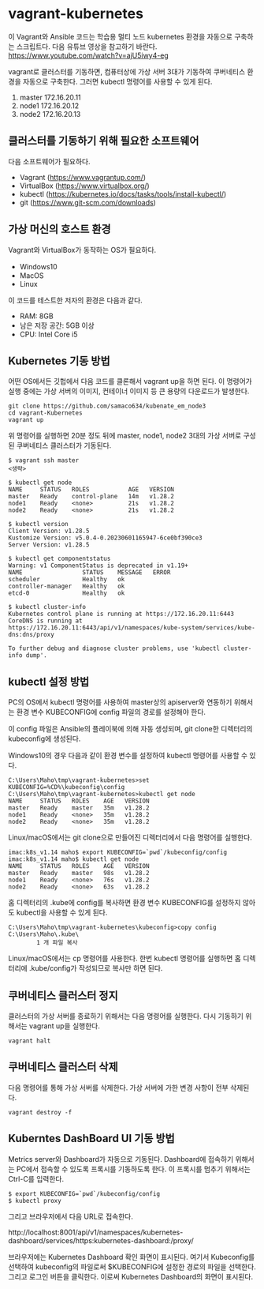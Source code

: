 # vagrant-kubernetes

이 Vagrant와 Ansible 코드는 학습용 멀티 노드 kubernetes 환경을 자동으로 구축하는 스크립트다. 
다음 유튜브 영상을 참고하기 바란다. 
https://www.youtube.com/watch?v=ajU5iwy4-eg


vagrant로 클러스터를 기동하면, 컴퓨터상에 가상 서버 3대가 기동하여 쿠버네티스 환경을 자동으로 구축한다. 그러면 kubectl 명령어를 사용할 수 있게 된다. 

1. master 172.16.20.11
1. node1  172.16.20.12
1. node2  172.16.20.13


## 클러스터를 기동하기 위해 필요한 소프트웨어

다음 소프트웨어가 필요하다. 

* Vagrant (https://www.vagrantup.com/)
* VirtualBox (https://www.virtualbox.org/)
* kubectl (https://kubernetes.io/docs/tasks/tools/install-kubectl/)
* git (https://www.git-scm.com/downloads)

## 가상 머신의 호스트 환경

Vagrant와 VirtualBox가 동작하는 OS가 필요하다. 

* Windows10　
* MacOS
* Linux

이 코드를 테스트한 저자의 환경은 다음과 같다. 

* RAM: 8GB 
* 남은 저장 공간: 5GB 이상
* CPU: Intel Core i5 


## Kubernetes 기동 방법

어떤 OS에서든 깃헙에서 다음 코드를 클론해서 vagrant up을 하면 된다. 
이 명령어가 실행 중에는 가상 서버의 이미지, 컨테이너 이미지 등 큰 용량의 다운로드가 발생한다. 

~~~
git clone https://github.com/samaco634/kubenate_em_node3
cd vagrant-Kubernetes
vagrant up
~~~

위 명령어를 실행하면 20분 정도 뒤에 master, node1, node2 3대의 가상 서버로 구성된 쿠버네티스 클러스터가 기동된다. 

~~~
$ vagrant ssh master
<생략>

$ kubectl get node
NAME     STATUS   ROLES           AGE   VERSION
master   Ready    control-plane   14m   v1.28.2
node1    Ready    <none>          21s   v1.28.2
node2    Ready    <none>          21s   v1.28.2

$ kubectl version
Client Version: v1.28.5
Kustomize Version: v5.0.4-0.20230601165947-6ce0bf390ce3
Server Version: v1.28.5

$ kubectl get componentstatus
Warning: v1 ComponentStatus is deprecated in v1.19+
NAME                 STATUS    MESSAGE   ERROR
scheduler            Healthy   ok
controller-manager   Healthy   ok
etcd-0               Healthy   ok 

$ kubectl cluster-info
Kubernetes control plane is running at https://172.16.20.11:6443
CoreDNS is running at https://172.16.20.11:6443/api/v1/namespaces/kube-system/services/kube-dns:dns/proxy

To further debug and diagnose cluster problems, use 'kubectl cluster-info dump'.
~~~


## kubectl 설정 방법

PC의 OS에서 kubectl 명령어를 사용하여 master상의 apiserver와 연동하기 위해서는 환경 변수 KUBECONFIG에 config 파일의 경로를 설정해야 한다. 

이 config 파일은 Ansible의 플레이북에 의해 자동 생성되며, git clone한 디렉터리의 kubeconfig에 생성된다. 

Windows10의 경우 다음과 같이 환경 변수를 설정하여 kubectl 명령어를 사용할 수 있다. 

~~~
C:\Users\Maho\tmp\vagrant-kubernetes>set KUBECONFIG=%CD%\kubeconfig\config
C:\Users\Maho\tmp\vagrant-kubernetes>kubectl get node
NAME     STATUS   ROLES    AGE   VERSION
master   Ready    master   35m   v1.28.2
node1    Ready    <none>   35m   v1.28.2
node2    Ready    <none>   35m   v1.28.2
~~~

Linux/macOS에서는 git clone으로 만들어진 디렉터리에서 다음 명령어를 실행한다. 
~~~
imac:k8s_v1.14 maho$ export KUBECONFIG=`pwd`/kubeconfig/config
imac:k8s_v1.14 maho$ kubectl get node
NAME     STATUS   ROLES    AGE   VERSION
master   Ready    master   98s   v1.28.2
node1    Ready    <none>   76s   v1.28.2
node2    Ready    <none>   63s   v1.28.2
~~~

홈 디렉터리의 .kube에 config를 복사하면 환경 변수 KUBECONFIG를 설정하지 않아도 kubectl을 사용할 수 있게 된다. 

~~~
C:\Users\Maho\tmp\vagrant-kubernetes\kubeconfig>copy config C:\Users\Maho\.kube\
        1 개 파일 복사
~~~

Linux/macOS에서는 cp 명령어를 사용한다. 한번 kubectl 명령어를 실행하면 홈 디렉터리에 .kube/config가 작성되므로 복사만 하면 된다. 


## 쿠버네티스 클러스터 정지

클러스터의 가상 서버를 종료하기 위해서는 다음 명령어를 실행한다. 
다시 기동하기 위해서는 vagrant up을 실행한다. 
~~~
vagrant halt
~~~


## 쿠버네티스 클러스터 삭제 

다음 명령어를 통해 가상 서버를 삭제한다. 
가상 서버에 가한 변경 사항이 전부 삭제된다. 

~~~
vagrant destroy -f
~~~


## Kuberntes DashBoard UI 기동 방법 

Metrics server와 Dashboard가 자동으로 기동된다. 
Dashboard에 접속하기 위해서는 PC에서 접속할 수 있도록 프록시를 기동하도록 한다. 
이 프록시를 멈추기 위해서는 Ctrl-C를 입력한다. 

~~~
$ export KUBECONFIG=`pwd`/kubeconfig/config
$ kubectl proxy
~~~

그리고 브라우저에서 다음 URL로 접속한다. 

http://localhost:8001/api/v1/namespaces/kubernetes-dashboard/services/https:kubernetes-dashboard:/proxy/

브라우저에는 Kubernetes Dashboard 확인 화면이 표시된다. 여기서 Kubeconfig를 선택하여 kubeconfig의 파일로써 $KUBECONFIG에 설정한 경로의 파일을 선택한다. 그리고 로그인 버튼을 클릭한다. 
이로써 Kubernetes Dashboard의 화면이 표시된다. 
